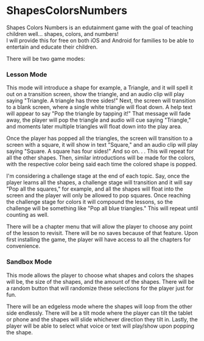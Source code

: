 # ShapesColorsNumbers

Shapes Colors Numbers is an edutainment game with the goal of teaching children well... shapes, colors, and numbers!\
I will provide this for free on both iOS and Android for families to be able to entertain and educate their children.

There will be two game modes:
### Lesson Mode
  <p>This mode will introduce a shape for example, a Triangle, and it will spell it out on a transition screen, show the triangle, and an audio clip will play saying "Triangle. A triangle has three sides!" Next, the screen will transition to a blank screen, where a single white triangle will float down. A help text will appear to say "Pop the triangle by tapping it!" That message will fade away, the player will pop the triangle and audio will cue saying "Triangle," and moments later multiple triangles will float down into the play area. </p>
    <p>Once the player has popped all the triangles, the screen will transition to a screen with a square, it will show in text "Square," and an audio clip will play saying "Square. A square has four sides!" And so on. . . This will repeat for all the other shapes. Then, similar introductions will be made for the colors, with the respective color being said each time the colored shape is popped. </p>
    <p>I'm considering a challenge stage at the end of each topic. Say, once the player learns all the shapes, a challenge stage will transition and it will say "Pop all the squares," for example, and all the shapes will float into the screen and the player will only be allowed to pop squares. Once reaching the challenge stage for colors it will compound the lessons, so the challenge will be something like "Pop all blue triangles." This will repeat until counting as well. </p>
    <p>There will be a chapter menu that will allow the player to choose any point of the lesson to revisit. There will be no saves because of that feature. Upon first installing the game, the player will have access to all the chapters for convenience.</p>
   <h3>Sandbox Mode</h3>
  <p>This mode allows the player to choose what shapes and colors the shapes will be, the size of the shapes, and the amount of the shapes. There will be a random button that will randomize these selections for the player just for fun. </p>
  <p>There will be an edgeless mode where the shapes will loop from the other side endlessly. There will be a tilt mode where the player can tilt the tablet or phone and the shapes will slide whichever direction they tilt in. Lastly, the player will be able to select what voice or text will play/show upon popping the shape. </p>
